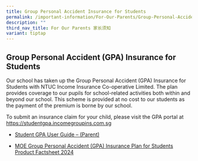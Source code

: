 ```yaml
---
title: Group Personal Accident Insurance for Students
permalink: /important-information/For-Our-Parents/Group-Personal-Accident-Insurance-for-Students/
description: ""
third_nav_title: For Our Parents 家长须知
variant: tiptap
---
```

<h2><strong>Group Personal Accident (GPA) Insurance for Students</strong></h2><p>Our school has taken up the Group Personal Accident (GPA) Insurance for Students with NTUC Income Insurance Co-operative Limited. The plan provides coverage to our pupils for school-related activities both within and beyond our school. This scheme is provided at no cost to our students as the payment of the premium is borne by our school.</p><p>To submit an insurance claim for your child, please visit the GPA portal at&nbsp; <a href="https://studentgpa.incomegroupins.com.sg/" rel="noopener noreferrer nofollow" target="_blank">https://studentgpa.incomegroupins.com.sg</a></p><ul><li><p><a href="/files/Student-GPA-User-Guide-for-Parents-2022.pdf" rel="noopener noreferrer nofollow" target="_blank">Student GPA User Guide – (Parent)</a></p></li><li><p><a href="/files/INCOME_GPA_Product_Fact_Sheet_Year_2024.pdf" rel="noopener noreferrer nofollow" target="_blank">MOE Group Personal Accident (GPA) Insurance Plan for Students Product Factsheet 2024</a></p></li></ul><p></p>